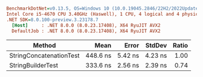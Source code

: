 ``` ini

BenchmarkDotNet=v0.13.5, OS=Windows 10 (10.0.19045.2846/22H2/2022Update)
Intel Core i5-4670 CPU 3.40GHz (Haswell), 1 CPU, 4 logical and 4 physical cores
.NET SDK=8.0.100-preview.3.23178.7
  [Host]     : .NET 8.0.0 (8.0.23.17408), X64 RyuJIT AVX2
  DefaultJob : .NET 8.0.0 (8.0.23.17408), X64 RyuJIT AVX2


```
|                  Method |     Mean |   Error |  StdDev | Ratio |
|------------------------ |---------:|--------:|--------:|------:|
| StringConcatenationTest | 448.6 ns | 5.42 ns | 4.23 ns |  1.00 |
|       StringBuilderTest | 333.6 ns | 2.56 ns | 2.39 ns |  0.74 |
